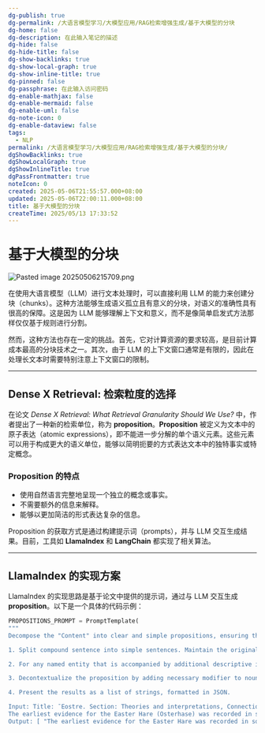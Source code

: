 ```yaml
---
dg-publish: true
dg-permalink: /大语言模型学习/大模型应用/RAG检索增强生成/基于大模型的分块
dg-home: false
dg-description: 在此输入笔记的描述
dg-hide: false
dg-hide-title: false
dg-show-backlinks: true
dg-show-local-graph: true
dg-show-inline-title: true
dg-pinned: false
dg-passphrase: 在此输入访问密码
dg-enable-mathjax: false
dg-enable-mermaid: false
dg-enable-uml: false
dg-note-icon: 0
dg-enable-dataview: false
tags:
  - NLP
permalink: /大语言模型学习/大模型应用/RAG检索增强生成/基于大模型的分块/
dgShowBacklinks: true
dgShowLocalGraph: true
dgShowInlineTitle: true
dgPassFrontmatter: true
noteIcon: 0
created: 2025-05-06T21:55:57.000+08:00
updated: 2025-05-06T22:00:11.000+08:00
title: 基于大模型的分块
createTime: 2025/05/13 17:33:52
---
```


# 基于大模型的分块

![Pasted image 20250506215709.png](/img/user/%E9%99%84%E4%BB%B6/Pasted%20image%2020250506215709.png)

在使用大语言模型（LLM）进行文本处理时，可以直接利用 LLM 的能力来创建分块（chunks）。这种方法能够生成语义孤立且有意义的分块，对语义的准确性具有很高的保障。这是因为 LLM 能够理解上下文和意义，而不是像简单启发式方法那样仅仅基于规则进行分割。

然而，这种方法也存在一定的挑战。首先，它对计算资源的要求较高，是目前计算成本最高的分块技术之一。其次，由于 LLM 的上下文窗口通常是有限的，因此在处理长文本时需要特别注意上下文窗口的限制。

---

## Dense X Retrieval: 检索粒度的选择

在论文 *Dense X Retrieval: What Retrieval Granularity Should We Use?* 中，作者提出了一种新的检索单位，称为 **proposition**。**Proposition** 被定义为文本中的原子表达（atomic expressions），即不能进一步分解的单个语义元素。这些元素可以用于构成更大的语义单位，能够以简明扼要的方式表达文本中的独特事实或特定概念。

### Proposition 的特点

- 使用自然语言完整地呈现一个独立的概念或事实。
- 不需要额外的信息来解释。
- 能够以更加简洁的形式表达复杂的信息。

Proposition 的获取方式是通过构建提示词（prompts），并与 LLM 交互生成结果。目前，工具如 **LlamaIndex** 和 **LangChain** 都实现了相关算法。

---

## LlamaIndex 的实现方案

LlamaIndex 的实现思路是基于论文中提供的提示词，通过与 LLM 交互生成 **proposition**。以下是一个具体的代码示例：

```python
PROPOSITIONS_PROMPT = PromptTemplate(
"""
Decompose the "Content" into clear and simple propositions, ensuring they are interpretable out of context.

1. Split compound sentence into simple sentences. Maintain the original phrasing from the input whenever possible.

2. For any named entity that is accompanied by additional descriptive information, separate this information into its own distinct proposition.

3. Decontextualize the proposition by adding necessary modifier to nouns or entire sentences and replacing pronouns (e.g., "it", "he", "she", "they", "this", "that") with the full name of the entities they refer to.

4. Present the results as a list of strings, formatted in JSON.

Input: Title: ¯Eostre. Section: Theories and interpretations, Connection to Easter Hares. Content:
The earliest evidence for the Easter Hare (Osterhase) was recorded in south-west Germany in 1678 by the professor of medicine Georg Franck von Franckenau, but it remained unknown in other parts of Germany until the 18th century. Scholar Richard Sermon writes that "hares were frequently seen in gardens in spring, and thus may have served as a convenient explanation for the origin of the colored eggs hidden there for children. Alternatively, there is a European tradition that hares laid eggs, since a hare’s scratch or form and a lapwing’s nest look very similar, and both occur on grassland and are first seen in the spring. In the nineteenth century the influence of Easter cards, toys, and books was to make the Easter Hare/Rabbit popular throughout Europe. German immigrants then exported the custom to Britain and America where it evolved into the Easter Bunny."
Output: [ "The earliest evidence for the Easter Hare was recorded in south-west Germany in 1678 by Georg Franck von Franckenau.", "Georg Franck von Franckenau was a professor of medicine.", "The evidence for the Easter Hare remained unknown in other parts of Germany until the 18th century.", "Richard Sermon was a scholar.", "Richard Sermon writes a hypothesis about the possible explanation for the connection between hares and the tradition during Easter", "